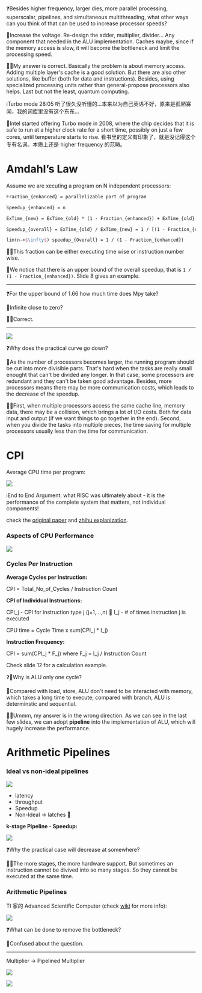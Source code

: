 
❓Besides higher frequency, larger dies, more parallel processing, superscalar,
pipelines, and simultaneous multithreading, what other ways can you think of
that can be used to increase processor speeds?

🤔Increase the voltage. Re-design the adder, multiplier, divider... Any component that needed in the ALU implementation. Caches maybe, since if the memory access is slow, it will become the bottleneck and limit the processing speed.

👨‍🏫My answer is correct. Basically the problem is about memory access. Adding multiple layer's cache is a good solution. But there are also other solutions, like buffer (both for data and instructions). Besides, using specialized processing units rather than general-propose processors also helps. Last but not the least, quantum computing.

ℹ️Turbo mode 28:05 听了很久没听懂的...本来以为自己英语不好，原来是孤陋寡闻，我的词库里没有这个东东... 

📗Intel started offering Turbo mode in 2008, where the chip decides that it is safe to run at a higher clock rate for a short time, possibly on just a few cores, until temperature starts to rise. 看书里的定义有印象了，就是没记得这个专有名词。本质上还是 higher frequency 的范畴。


# Amdahl’s Law

Assume we are xecuting a program on N independent processors:

```latex
Fraction_{enhanced} = parallelizable part of program 

Speedup_{enhanced} = n

ExTime_{new} = ExTime_{old} * (1 - Fraction_{enhanced}) + ExTime_{old} * Fraction_{enhanced} / n

Speedup_{overall} = ExTime_{old} / ExTime_{new} = 1 / [(1 - Fraction_{enhanced}) + Fraction_{enhanced} / Speedup_{enhanced}]

lim(n->$\infty$) speedup_{Overall} = 1 / (1 - Fraction_{enhanced})
```

👨‍🏫This fraction can be either executing time wise or instruction number wise.

👧We notice that there is an upper bound of the overall speedup, that is `1 / (1 - Fraction_{enhanced})`. Slide 8 gives an example.

---

❓For the upper bound of 1.66 how much time does Mpy take?

🤔Infinite close to zero?

👨‍🏫Correct.

---

![](image/2020-09-02-speedup-graph.jpg)

❓Why does the practical curve go down?

🤔As the number of processors becomes larger, the running program should be cut into more divisible parts. That's hard when the tasks are really small enought that can't be divided any longer. In that case, some processors are redundant and they can't be taken good advantage. Besides, more processors means there may be more communication costs, which leads to the decrease of the speedup.


👨‍🏫First, when multiple processors access the same cache line, memory data, there may be a collision, which brings a lot of I/O costs. Both for data input and output (if we want things to go together in the end). Second, when you divide the tasks into multiple pieces, the time saving for multiple processors usually less than the time for communication.

# CPI

Average CPU time per program:

![](image/2020-09-02-CPU-time.jpg)


ℹ️End to End Argument: what RISC was ultimately about - it is the performance of the complete system that matters, not individual components!

check the [original paper](https://web.mit.edu/Saltzer/www/publications/endtoend/endtoend.pdf) and [zhihu explanization](https://zhuanlan.zhihu.com/p/55311553).

### Aspects of CPU Performance

![](image/2020-09-02-CPU-influence.jpg)

### Cycles Per Instruction

**Average Cycles per Instruction:**

CPI = Total_No_of_Cycles / Instruction Count

**CPI of Individual Instructions:**

CPl_j - CPI for instruction type j (j=1,...,n)

I_j - # of times instruction j is executed

CPU time = Cycle Time x sum(CPI_j * I_j)

**Instruction Frequency:**

CPI = sum(CPI_j * F_j) where F_j = I_j / Instruction Count

Check slide 12 for a calculation example.


❓Why is ALU only one cycle?

🤔Compared with load, store, ALU don't need to be interacted with memory, which takes a long time to execute; compared with branch, ALU is determinstic and sequential.

👨‍🏫Ummm, my answer is in the wrong direction. As we can see in the last few slides, we can adopt **pipeline** into the implementation of ALU, which will hugely increase the performance.


# Arithmetic Pipelines

### Ideal vs non-ideal pipelines

![](image/2020-09-02-pipeline-example.jpg)

* latency
* throughput
* Speedup
* Non-Ideal -> latches


**k-stage Pipeline - Speedup:**

![](image/2020-09-02-k-stage-pipeline.jpg)

❓Why the practical case will decrease at somewhere?

👨‍🏫The more stages, the more hardware support. But sometimes an instruction cannot be divived into so many stages. So they cannot be executed at the same time.

### Arithmetic Pipelines

TI 家的 Advanced Scientific Computer (check [wiki](https://en.wikipedia.org/wiki/TI_Advanced_Scientific_Computer) for more info):

![](image/2020-09-02-Ti-ASC.jpg)

❓What can be done to remove the bottleneck?

🤔Confused about the question.

---

Multiplier ->  Pipelined Multiplier

![](image/2020-09-02-multiplier.jpg)

![](image/2020-09-02-pipelined-multiplier.jpg)